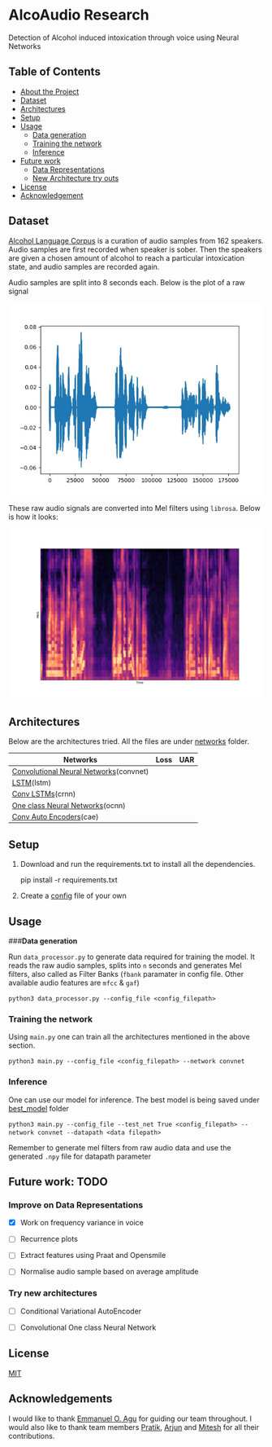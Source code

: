 # AlcoAudio Research

Detection of Alcohol induced intoxication through voice using Neural Networks

## Table of Contents

* [About the Project](#about-the-project)
* [Dataset](#dataset)
* [Architectures](#architectures)
* [Setup](#setup--usage)
* [Usage](#usage)
  * [Data generation](#data-generation)
  * [Training the network](#training-the-network)
  * [Inference](#inference-of-the-best-model)
* [Future work](#future-work-todo)
  * [Data Representations](#improve-on-data-representations)
  * [New Architecture try outs](#try-new-architectures)
* [License](#license)
* [Acknowledgement](#acknowledgements)


## **Dataset**

[Alcohol Language Corpus](https://www.phonetik.uni-muenchen.de/Bas/BasALCeng.html) is a curation of audio samples from 162 speakers. Audio samples are first recorded when speaker is sober. Then the speakers are given a chosen amount of alcohol to reach a particular intoxication state, and audio samples are recorded again. 

Audio samples are split into 8 seconds each. Below is the plot of a raw signal

![Raw Signal](plots/raw_signal.jpg) <!-- .element height="50%" width="50% -->

These raw audio signals are converted into Mel filters using ```librosa```. Below is how it looks:

![FBank](plots/fbank.jpg) <!-- .element height="50%" width="50% -->

## **Architectures**

Below are the architectures tried. All the files are under [networks](https://github.com/ShreeshaN/AlcoAudio/tree/master/alcoaudio/networks) folder. 


|Networks   |  Loss | UAR  |
|---|---|---|
|  [Convolutional Neural Networks](https://github.com/ShreeshaN/AlcoAudio/blob/master/alcoaudio/networks/convnet.py)(convnet) |   |   |
| [LSTM](https://github.com/ShreeshaN/AlcoAudio/blob/master/alcoaudio/networks/recurrent_net.py)(lstm)  |   |   |
| [Conv LSTMs](https://github.com/ShreeshaN/AlcoAudio/blob/master/alcoaudio/networks/crnn.py)(crnn)  |   |   |
| [One class Neural Networks](https://github.com/ShreeshaN/AlcoAudio/blob/OC_NN/alcoaudio/networks/oneclass_net.py)(ocnn)  |   |   |
| [Conv Auto Encoders](https://github.com/ShreeshaN/AlcoAudio/blob/autoencoders/alcoaudio/networks/convautoencoder_net.py)(cae)  |   |   |



## **Setup**

1. Download and run the requirements.txt to install all the dependencies.

    pip install -r requirements.txt
2. Create a [config](https://github.com/ShreeshaN/AlcoAudio/blob/master/alcoaudio/configs/shree_configs.json) file of your own

## Usage

###**Data generation**

Run ```data_processor.py``` to generate data required for training the model. It reads the raw audio samples, splits into ```n``` seconds and generates Mel filters, also called as Filter Banks (```fbank``` paramater in config file. Other available audio features are ```mfcc``` & ```gaf```)

    python3 data_processor.py --config_file <config_filepath>

### **Training the network**

Using ```main.py``` one can train all the architectures mentioned in the above section.

    python3 main.py --config_file <config_filepath> --network convnet
        
### **Inference**

One can use our model for inference. The best model is being saved under [best_model](alcoaudio/best_model) folder
       
    python3 main.py --config_file --test_net True <config_filepath> --network convnet --datapath <data filepath>
       
   Remember to generate mel filters from raw audio data and use the generated ```.npy``` file for datapath parameter
   

## **Future work: TODO**

### **Improve on Data Representations**

 - [X] Work on frequency variance in voice

 - [ ] Recurrence plots

 - [ ] Extract features using Praat and Opensmile

 - [ ] Normalise audio sample based on average amplitude

### **Try new architectures**

 - [ ] Conditional Variational AutoEncoder

 - [ ] Convolutional One class Neural Network

## **License**
[MIT](https://choosealicense.com/licenses/mit/)

## **Acknowledgements**
I would like to thank [Emmanuel O. Agu](https://www.wpi.edu/people/faculty/emmanuel) for guiding our team throughout. I would also like to thank team members [Pratik](https://github.com/PRAkTIKal24), [Arjun](https://github.com/arjunrao796123) and [Mitesh]() for all their contributions.

